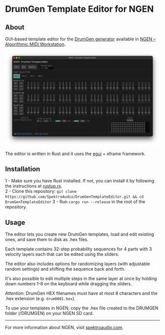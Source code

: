 # DrumGen Template Editor for NGEN

## About

GUI-based template editor for the [DrumGen generator](https://ngen.spektroaudio.com/generators/#drumgen) available in [NGEN – Algorithmic MIDI Workstation](https://spektroaudio.com/ngen).

![](images/editor_screenshot.png)

The editor is written in Rust and it uses the [egui](https://egui.rs) + eframe framework.

## Installation

1 - Make sure you have Rust installed. If not, you can install it by following the instructions at [rustup.rs](https://rustup.rs).  
2 - Clone this repository: ```git clone https://github.com/SpektroAudio/DrumGenTemplateEditor.git && cd DrumGenTemplateEditor```
3 - Run `cargo run --release` in the root of the repository.  

## Usage

The editor lets you create new DrumGen templates, load and edit existing ones, and save them to disk as .hex files.

Each template contains 32-step probability sequences for 4 parts with 3 velocity layers each that can be edited using the sliders.  

The editor also includes options for randomizing layers (with adjustable random settings) and shifting the sequence back and forth.

It's also possible to edit multiple steps in the same layer at once by holding down numbers 1-8 on the keyboard while dragging the sliders.

*Attention*: DrumGen HEX filenames must have at most 8 characters and the .hex extension (e.g. `drum0001.hex`).

To use your templates in NGEN, copy the .hex file created to the DRUMGEN folder (/DRUMGEN) on your NGEN SD card.

---

For more information about NGEN, visit [spektroaudio.com](https://spektroaudio.com).

